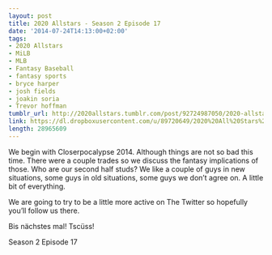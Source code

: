 ```yaml
---
layout: post
title: 2020 Allstars - Season 2 Episode 17
date: '2014-07-24T14:13:00+02:00'
tags:
- 2020 Allstars
- MiLB
- MLB
- Fantasy Baseball
- fantasy sports
- bryce harper
- josh fields
- joakin soria
- Trevor hoffman
tumblr_url: http://2020allstars.tumblr.com/post/92724987050/2020-allstars-season-2-episode-17
link: https://dl.dropboxusercontent.com/u/89720649/2020%20All%20Stars%20-%2020140724%20-%20Season%202%20Episode%2017%20%2832%29%20-%20Final.mp3
length: 28965609
---
```

We begin with Closerpocalypse 2014.  Although things are not so bad this time.  There were a couple trades so we discuss the fantasy implications of those.  Who are our second half studs?  We like a couple of guys in new situations, some guys in old situations, some guys we don’t agree on.  A little bit of everything.

We are going to try to be a little more active on The Twitter so hopefully you’ll follow us there.

Bis nächstes mal!  Tscüss!

Season 2 Episode 17
